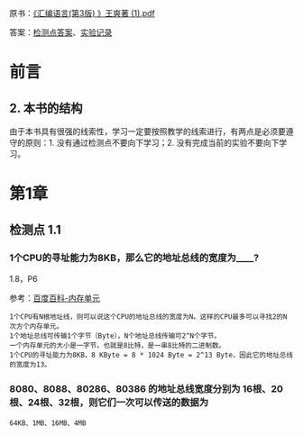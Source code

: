 
原书：[《汇编语言(第3版) 》王爽著 (1).pdf](https://raw.githubusercontent.com/peteryuanpan/notebook/master/ASSEMBLE/%E3%80%8A%E6%B1%87%E7%BC%96%E8%AF%AD%E8%A8%80(%E7%AC%AC3%E7%89%88)%20%E3%80%8B%E7%8E%8B%E7%88%BD%E8%91%97.pdf)

答案：[检测点答案](https://blackdragonf.github.io/2017/03/05/%E7%8E%8B%E7%88%BD%E6%B1%87%E7%BC%96%E8%AF%AD%E8%A8%80%E7%AC%AC%E4%B8%89%E7%89%88%E6%A3%80%E6%B5%8B%E7%82%B9%E7%AD%94%E6%A1%88/)、[实验记录](https://blog.codedragon.tech/2017/03/09/%E7%8E%8B%E7%88%BD%E6%B1%87%E7%BC%96%E8%AF%AD%E8%A8%80%E7%AC%AC%E4%B8%89%E7%89%88%E5%AE%9E%E9%AA%8C/)

# 前言

## 2. 本书的结构

由于本书具有很强的线索性，学习一定要按照教学的线索进行，有两点是必须要遵守的原则：1. 没有通过检测点不要向下学习；2. 没有完成当前的实验不要向下学习。

# 第1章

## 检测点 1.1

### 1个CPU的寻址能力为8KB，那么它的地址总线的宽度为____?

1.8，P6

参考：[百度百科-内存单元](https://baike.baidu.com/item/%E5%86%85%E5%AD%98%E5%8D%95%E5%85%83)

```
1个CPU有N根地址线，则可以说这个CPU的地址总线的宽度为N。这样的CPU最多可以寻找2的N次方个内存单元。
1个地址总线可传输1个字节（Byte），N个地址总线传输可2^N个字节。
一个内存单元的大小是一字节，也就是8比特，是一串8比特的二进制数。
1个CPU的寻址能力为8KB，8 KByte = 8 * 1024 Byte = 2^13 Byte，因此它的地址总线的宽度为13。
```
### 8080、8088、80286、80386 的地址总线宽度分别为 16根、20根、24根、32根，则它们一次可以传送的数据为

```
64KB、1MB、16MB、4MB
```


